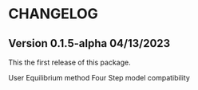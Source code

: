 # CHANGELOG

## Version 0.1.5-alpha 04/13/2023
This the first release of this package.

User Equilibrium method
Four Step model compatibility